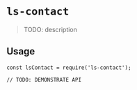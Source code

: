 # `ls-contact`

> TODO: description

## Usage

```
const lsContact = require('ls-contact');

// TODO: DEMONSTRATE API
```
